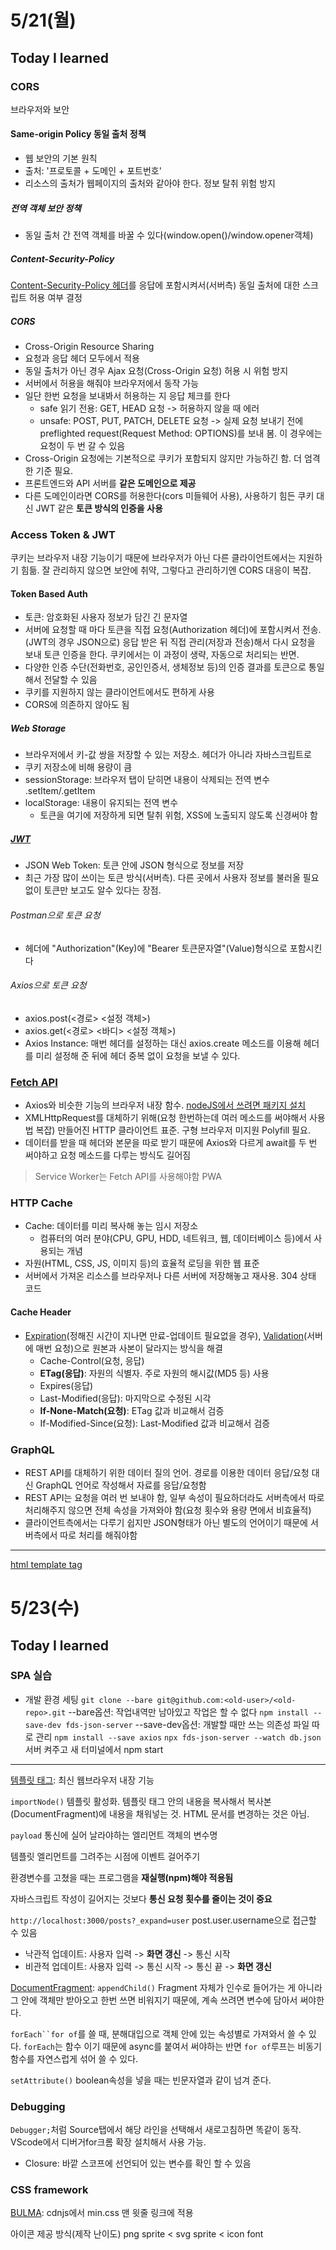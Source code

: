 # 5/21(월)

## Today I learned

### CORS
브라우저와 보안
#### Same-origin Policy 동일 출처 정책
- 웹 보안의 기본 원칙
- 출처: '프로토콜 + 도메인 + 포트번호'
- 리소스의 출처가 웹페이지의 출처와 같아야 한다. 정보 탈취 위험 방지
##### 전역 객체 보안 정책
- 동일 출처 간 전역 객체를 바꿀 수 있다(window.open()/window.opener객체)
##### Content-Security-Policy
[Content-Security-Policy 헤더](https://developers.google.com/web/fundamentals/security/csp/?hl=ko)를 응답에 포함시켜서(서버측) 동일 출처에 대한 스크립트 허용 여부 결정
##### CORS
- Cross-Origin Resource Sharing
- 요청과 응답 헤더 모두에서 적용
- 동일 출처가 아닌 경우 Ajax 요청(Cross-Origin 요청) 허용 시 위험 방지
- 서버에서 허용을 해줘야 브라우저에서 동작 가능
- 일단 한번 요청을 보내봐서 허용하는 지 응답 체크를 한다
	- safe 읽기 전용: GET, HEAD 요청 -> 허용하지 않을 때 에러
	- unsafe: POST, PUT, PATCH, DELETE 요청 -> 실제 요청 보내기 전에 preflighted request(Request Method: OPTIONS)를 보내 봄. 이 경우에는 요청이 두 번 갈 수 있음
- Cross-Origin 요청에는 기본적으로 쿠키가 포함되지 않지만 가능하긴 함. 더 엄격한 기준 필요.
- 프론트엔드와 API 서버를 **같은 도메인으로 제공**
- 다른 도메인이라면 CORS를 허용한다(cors 미들웨어 사용), 사용하기 힘든 쿠키 대신 JWT 같은 **토큰 방식의 인증을 사용**
### Access Token & JWT
쿠키는 브라우저 내장 기능이기 때문에 브라우저가 아닌 다른 클라이언트에서는 지원하기 힘듦. 잘 관리하지 않으면 보안에 취약, 그렇다고 관리하기엔 CORS 대응이 복잡.
#### Token Based Auth
- 토큰: 암호화된 사용자 정보가 담긴 긴 문자열
- 서버에 요청할 때 마다 토큰을 직접 요청(Authorization 헤더)에 포함시켜서 전송.  (JWT의 경우 JSON으로) 응답 받은 뒤 직접 관리(저장과 전송)해서 다시 요청을 보내 토큰 인증을 한다. 쿠키에서는 이 과정이 생략, 자동으로 처리되는 반면.
- 다양한 인증 수단(전화번호, 공인인증서, 생체정보 등)의 인증 결과를 토큰으로 통일해서 전달할 수 있음
- 쿠키를 지원하지 않는 클라이언트에서도 편하게 사용
- CORS에 의존하지 않아도 됨
##### Web Storage

- 브라우저에서 키-값 쌍을 저장할 수 있는 저장소. 헤더가 아니라 자바스크립트로
- 쿠키 저장소에 비해 용량이 큼 
- sessionStorage: 브라우저 탭이 닫히면 내용이 삭제되는 전역 변수 .setItem/.getItem
- localStorage: 내용이 유지되는 전역 변수
	- 토큰을 여기에 저장하게 되면 탈취 위험, XSS에 노출되지 않도록 신경써야 함 
##### [JWT](https://jwt.io/) 
- JSON Web Token: 토큰 안에 JSON 형식으로 정보를 저장
- 최근 가장 많이 쓰이는 토큰 방식(서버측). 다른 곳에서 사용자 정보를 불러올 필요 없이 토큰만 보고도 알수 있다는 장점.
###### Postman으로 토큰 요청
- 헤더에 "Authorization"(Key)에 "Bearer 토큰문자열"(Value)형식으로 포함시킨다
###### Axios으로 토큰 요청
- axios.post(<경로> <설정 객체>)
- axios.get(<경로> <바디> <설정 객체>)
- Axios Instance: 매번 헤더를 설정하는 대신 axios.create 메소드를 이용해 헤더를 미리 설정해 준 뒤에 헤더 중복 없이 요청을 보낼 수 있다.
### [Fetch API](http://hacks.mozilla.or.kr/2015/05/this-api-is-so-fetching/)
- Axios와 비슷한 기능의 브라우저 내장 함수. [nodeJS에서 쓰려면 패키지 설치](https://www.npmjs.com/package/isomorphic-fetch)
- XMLHttpRequest를 대체하기 위해(요청 한번하는데 여러 메소드를 써야해서 사용법 복잡) 만들어진 HTTP 클라이언트 표준. 구형 브라우저 미지원 Polyfill 필요.
- 데이터를 받을 때 헤더와 본문을 따로 받기 때문에 Axios와 다르게 await를 두 번 써야하고 요청 메소드를 다루는 방식도 길어짐
> Service Worker는 Fetch API를 사용해야함
> PWA

### HTTP Cache
- Cache: 데이터를 미리 복사해 놓는 임시 저장소
	- 컴퓨터의 여러 분야(CPU, GPU, HDD, 네트워크, 웹, 데이터베이스 등)에서 사용되는 개념
- 자원(HTML, CSS, JS, 이미지 등)의 효율적 로딩을 위한 웹 표준
- 서버에서 가져온 리소스를 브라우저나 다른 서버에 저장해놓고 재사용. 304 상태 코드
#### Cache Header
- [Expiration](https://developer.mozilla.org/ko/docs/Web/HTTP/Headers#Caching)(정해진 시간이 지나면 만료-업데이트 필요없을 경우), [Validation](https://developer.mozilla.org/ko/docs/Web/HTTP/Headers#Conditionals)(서버에 매번 요청)으로 원본과 사본이 달라지는 방식을 해결
	- Cache-Control(요청, 응답)
	- **ETag(응답)**: 자원의 식별자. 주로 자원의 해시값(MD5 등) 사용
	- Expires(응답) 
	- Last-Modified(응답): 마지막으로 수정된 시각
	- **If-None-Match(요청)**: ETag 값과 비교해서 검증
	- If-Modified-Since(요청): Last-Modified 값과 비교해서 검증
### GraphQL
- REST API를 대체하기 위한 데이터 질의 언어. 경로를 이용한 데이터 응답/요청 대신 GraphQL 언어로 작성해서 자료를 응답/요청함
- REST API는 요청을 여러 번 보내야 함, 일부 속성이 필요하더라도 서버측에서 따로 처리해주지 않으면 전체 속성을 가져와야 함(요청 횟수와 용량 면에서 비효율적)
- 클라이언트측에서는 다루기 쉽지만 JSON형태가 아닌 별도의 언어이기 때문에 서버측에서 따로 처리를 해줘야함

---
[html template tag](https://www.html5rocks.com/ko/tutorials/webcomponents/template/)

# 5/23(수)

## Today I learned

### SPA 실습 
- 개발 환경 세팅
`git clone --bare git@github.com:<old-user>/<old-repo>.git` --bare옵션: 작업내역만 남아있고 작업은 할 수 없다
`npm install --save-dev fds-json-server` --save-dev옵션: 개발할 때만 쓰는 의존성 파일 따로 관리
`npm install --save axios` 
`npx fds-json-server --watch db.json`서버 켜주고 새 터미널에서 npm start

---
[템플릿 태그](https://www.html5rocks.com/ko/tutorials/webcomponents/template/): 최신 웹브라우저 내장 기능

`importNode()` 템플릿 활성화. 템플릿 태그 안의 내용을 복사해서 복사본(DocumentFragment)에 내용을 채워넣는 것. HTML 문서를 변경하는 것은 아님.

`payload` 통신에 실어 날라야하는 엘리먼트 객체의 변수명

템플릿 엘리먼트를 그려주는 시점에 이벤트 걸어주기

환경변수를 고쳤을 때는 프로그램을 **재실행(npm)해야 적용됨**

자바스크립트 작성이 길어지는 것보다 **통신 요청 횟수를 줄이는 것이 중요**

`http://localhost:3000/posts?_expand=user` post.user.username으로 접근할 수 있음

- 낙관적 업데이트: 사용자 입력 -> **화면 갱신** -> 통신 시작
- 비관적 업데이트: 사용자 입력 -> 통신 시작 -> 통신 끝 -> **화면 갱신**

[DocumentFragment](https://developer.mozilla.org/ko/docs/Web/API/DocumentFragment): `appendChild()` Fragment 자체가 인수로 들어가는 게 아니라 그 안에 객체만 받아오고 한번 쓰면 비워지기 때문에, 계속 쓰려면 변수에 담아서 써야한다.

`forEach``for of`를 쓸 때, 분해대입으로 객체 안에 있는 속성별로 가져와서 쓸 수 있다. `forEach`는 함수 이기 때문에 async를 붙여서 써야하는 반면 `for of`루프는 비동기 함수를 자연스럽게 섞어 쓸 수 있다.

`setAttribute()` boolean속성을 넣을 때는 빈문자열과 같이 넘겨 준다.

### Debugging
`Debugger;`처럼 Source탭에서 해당 라인을 선택해서 새로고침하면 똑같이 동작. VScode에서 디버거for크롬 확장 설치해서 사용 가능.
- Closure: 바깥 스코프에 선언되어 있는 변수를 확인 할 수 있음

### CSS framework
[BULMA](https://bulma.io/): cdnjs에서 min.css 맨 윗줄 링크에 적용

아이콘 제공 방식(제작 난이도) png sprite < svg sprite < icon font